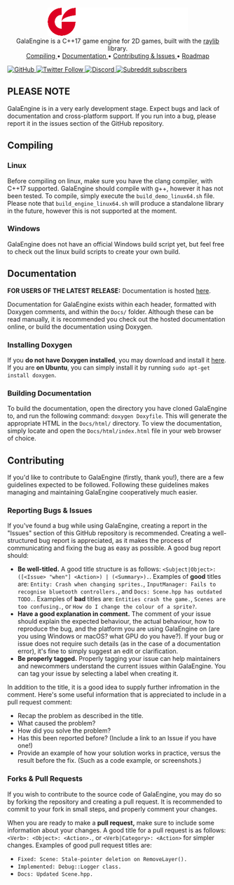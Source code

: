 <p align="center">
    <img src="Images/logo.png">
    <br>
    GalaEngine is a C++17 game engine for 2D games, built with the <a href="https://www.raylib.com">raylib</a> library.
    <br>
    <a href="#compiling">Compiling </a>•
    <a href="#documentation">Documentation </a>•
    <a href="#contributing">Contributing & Issues </a>•
    <a href="roadmap.md">Roadmap</a>
</p>

<a href="https://choosealicense.com/licenses/zlib/" target="_blank">
    <img alt="GitHub" src="https://img.shields.io/github/license/colleen05/GalaEngine?style=flat-square">
</a>
<a href="https://twitter.com/GalaEngine" target="_blank">
    <img alt="Twitter Follow" src="https://img.shields.io/twitter/follow/GalaEngine?logo=twitter&style=flat-square">
</a>
<a href="https://discord.gg/VkNHdEYYaf" target="_blank">
    <img alt="Discord" src="https://img.shields.io/discord/1050169573636313139?label=Discord&logo=discord&logoColor=white&style=flat-square">
</a>
<a href="https://www.reddit.com/r/GalaEngine/" target="_blank">
    <img alt="Subreddit subscribers" src="https://img.shields.io/reddit/subreddit-subscribers/GalaEngine?logo=reddit&logoColor=white&style=flat-square">
</a>


## PLEASE NOTE
GalaEngine is in a very early development stage. Expect bugs and lack of documentation and cross-platform support. If you run into a bug, please report it in the issues section of the GitHub repository.


## Compiling
### Linux
Before compiling on linux, make sure you have the clang compiler, with C++17 supported. GalaEngine should compile with g++, however it has not been tested.
To compile, simply execute the ``build_demo_linux64.sh`` file. Please note that ``build_engine_linux64.sh`` will produce a standalone library in the future, however this is not supported at the moment.

### Windows
GalaEngine does not have an official Windows build script yet, but feel free to check out the linux build scripts to create your own build.


## Documentation
**FOR USERS OF THE LATEST RELEASE:** Documentation is hosted [here](https://galaengine.com/docs/).

Documentation for GalaEngine exists within each header, formatted with Doxygen comments, and within the ``Docs/`` folder. Although these can be read manually, it is recommended you check out the hosted documentation online, or build the documentation using Doxygen.

### Installing Doxygen
If you **do not have Doxygen installed**, you may download and install it [here](https://www.doxygen.nl/download.html). If you are **on Ubuntu**, you can simply install it by running ``sudo apt-get install doxygen``.

### Building Documentation
To build the documentation, open the directory you have cloned GalaEngine to, and run the following command:
``doxygen Doxyfile``. This will generate the appropriate HTML in the ``Docs/html/`` directory. To view the documentation, simply locate and open the ``Docs/html/index.html`` file in your web browser of choice.


## Contributing
If you'd like to contribute to GalaEngine (firstly, thank you!), there are a few guidelines expected to be followed. Following these guidelines makes managing and maintaining GalaEngine cooperatively much easier.

### Reporting Bugs & Issues
If you've found a bug while using GalaEngine, creating a report in the "Issues" section of this GitHub repository is recommended. Creating a well-structured bug report is appreciated, as it makes the process of communicating and fixing the bug as easy as possible. A good bug report should:
- **Be well-titled.** A good title structure is as follows: ``<Subject|Object>: ([<Issue> "when"] <Action>) | (<Summary>).``. Examples of **good** titles are: ``Entity: Crash when changing sprites.``, ``InputManager: Fails to recognise bluetooth controllers.``, and ``Docs: Scene.hpp has outdated TODO.``. Examples of **bad** titles are: ``Entities crash the game.``, ``Scenes are too confusing.``, or ``How do I change the colour of a sprite?``.
- **Have a good explanation in comment.** The comment of your issue should explain the expected behaviour, the actual behaviour, how to reproduce the bug, and the platform you are using GalaEngine on (are you using Windows or macOS? what GPU do you have?). If your bug or issue does not require such details (as in the case of a documentation error), it's fine to simply suggest an edit or clarification.
- **Be properly tagged.** Properly tagging your issue can help maintainers and newcommers understand the current issues within GalaEngine. You can tag your issue by selecting a label when creating it.

In addition to the title, it is a good idea to supply further infromation in the comment. Here's some useful information that is appreciated to include in a pull request comment:
- Recap the problem as described in the title.
- What caused the problem?
- How did you solve the problem?
- Has this been reported before? (Include a link to an Issue if you have one!)
- Provide an example of how your solution works in practice, versus the result before the fix. (Such as a code example, or screenshots.)

### Forks & Pull Requests
If you wish to contribute to the source code of GalaEngine, you may do so by forking the repository and creating a pull request. It is recommended to commit to your fork in small steps, and properly comment your changes. 

When you are ready to make a **pull request,** make sure to include some information about your changes. A good title for a pull request is as follows: ``<Verb>: <Object>: <Action>.``, or ``<Verb|Category>: <Action>`` for simpler changes. Examples of good pull request titles are:
- ``Fixed: Scene: Stale-pointer deletion on RemoveLayer().``
- ``Implemented: Debug::Logger class.``
- ``Docs: Updated Scene.hpp.``